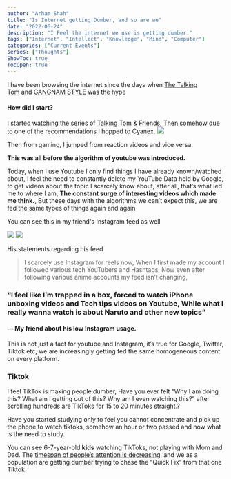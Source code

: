 ```yaml
---
author: "Arham Shah"
title: "Is Internet getting Dumber, and so are we"
date: "2022-06-24"
description: "I Feel the internet we use is getting dumber."
tags: ["Internet", "Intellect", "Knowledge", "Mind", "Computer"]
categories: ["Current Events"]
series: ["Thoughts"]
ShowToc: true
TocOpen: true
---
```

I have been browsing the internet since the days when [The Talking Tom](https://en.wikipedia.org/wiki/Talking_Tom_%26_Friends#Talking_Tom) and [GANGNAM STYLE](https://www.youtube.com/watch?v=9bZkp7q19f0) was the hype

#### How did I start?

I started watching the series of [Talking Tom & Friends](https://www.youtube.com/playlist?list=PL2DBcdm4eKchvBWCHzmkuE_WSXgPaS1Mn), Then somehow due to one of the recommendations I hopped to Cyanex.
![](![](https://blog.thatguymakes.me/images/Cyanex.jpg))

Then from gaming, I jumped from reaction videos and vice versa.

**This was all before the algorithm of youtube was introduced.**

Today, when I use Youtube I only find things I have already known/watched about, I feel the need to constantly delete my YouTube Data held by Google, to get videos about the topic I scarcely know about, after all, that’s what led me to where I am, **The constant surge of interesting videos which made me think.**, But these days with the algorithms we can’t expect this, we are fed the same types of things again and again

You can see this in my friend's Instagram feed as well

![](https://blog.thatguymakes.me/images/IMG_0051.jpg)
![](https://blog.thatguymakes.me/images/IMG_0052.jpg)

His statements regarding his feed

>I scarcely use Instagram for reels now, When I first made my account I followed various tech YouTubers and Hashtags, Now even after following various anime accounts my feed isn’t changing,

### “I feel like I’m trapped in a box, forced to watch iPhone unboxing videos and Tech tips videos on Youtube, While what I really wanna watch is about Naruto and other new topics”

#### — My friend about his low Instagram usage.

This is not just a fact for youtube and Instagram, it’s true for Google, Twitter, Tiktok etc, we are increasingly getting fed the same homogeneous content on every platform.

### Tiktok

I feel TikTok is making people dumber, Have you ever felt “Why I am doing this? What am I getting out of this? Why am I even watching this?” after scrolling hundreds are TikToks for 15 to 20 minutes straight.?

Have you started studying only to feel you cannot concentrate and pick up the phone to watch tiktoks, somehow an hour or two passed and now what is the need to study.

You can see 6-7-year-old **kids** watching TikToks, not playing with Mom and Dad. The [timespan of people’s attention is decreasing](https://www.euruni.edu/blog/the-truth-about-decreasing-attention-spans-in-university-students/), and we as a population are getting dumber trying to chase the “Quick Fix” from that one Tiktok.